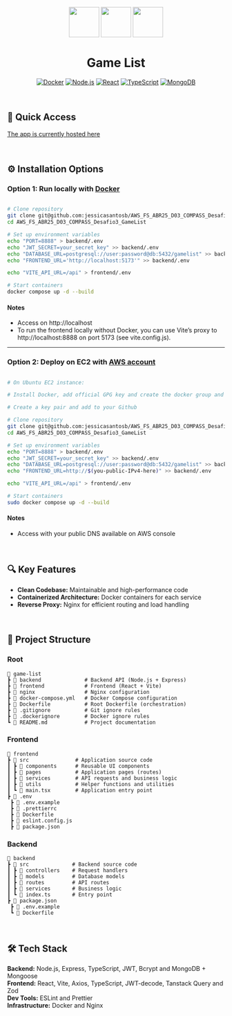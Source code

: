 <p align="center"> 
    <img src="https://img.icons8.com/color/48/docker.png" width="70"/> 
    <img src="https://img.icons8.com/color/48/nginx.png" width="70"/> 
    <img src="https://img.icons8.com/?size=100&id=e6uRfPIDgoXi&format=png&color=000000" width="70"/> 
</p> 

<h1 align="center">Game List</h1>

<p align="center"> <a href="https://www.npmjs.com/package/docker">    
    <img src="https://img.shields.io/badge/Docker-2496ED?style=for-the-badge&logo=docker&logoColor=white" alt="Docker"></a> <a href="https://nodejs.org/">
    <img src="https://img.shields.io/badge/Node.js-339933?style=for-the-badge&logo=node.js&logoColor=white" alt="Node.js"></a> <a href="https://react.dev/">
    <img src="https://img.shields.io/badge/React-61DAFB?style=for-the-badge&logo=react&logoColor=black" alt="React"></a> <a href="https://www.typescriptlang.org/">
    <img src="https://img.shields.io/badge/TypeScript-3178C6?style=for-the-badge&logo=typescript&logoColor=white" alt="TypeScript"></a> <a href="https://www.mongodb.com/">
    <img src="https://img.shields.io/badge/MongoDB-47A248?style=for-the-badge&logo=mongodb&logoColor=white" alt="MongoDB"></a> 
</p>

<br />

## 🚀 Quick Access

[The app is currently hosted here]()

<br/>

## ⚙️ Installation Options

### Option 1: Run locally with [Docker](https://docs.docker.com/get-started/)

```bash

# Clone repository
git clone git@github.com:jessicasantosb/AWS_FS_ABR25_D03_COMPASS_Desafio3_GameList.git
cd AWS_FS_ABR25_D03_COMPASS_Desafio3_GameList

# Set up environment variables
echo "PORT=8888" > backend/.env
echo "JWT_SECRET=your_secret_key" >> backend/.env
echo "DATABASE_URL=postgresql://user:password@db:5432/gamelist" >> backend/.env
echo "FRONTEND_URL='http://localhost:5173'" >> backend/.env

echo "VITE_API_URL=/api" > frontend/.env

# Start containers
docker compose up -d --build

```

#### Notes

- Access on http://localhost
- To run the frontend locally without Docker, you can use Vite’s proxy to http://localhost:8888 on port 5173 (see vite.config.js).

---

### Option 2: Deploy on EC2 with [AWS account](https://aws.amazon.com/)

```bash

# On Ubuntu EC2 instance:

# Install Docker, add official GPG key and create the docker group and add your user

# Create a key pair and add to your Github

# Clone repository
git clone git@github.com:jessicasantosb/AWS_FS_ABR25_D03_COMPASS_Desafio3_GameList.git
cd AWS_FS_ABR25_D03_COMPASS_Desafio3_GameList

# Set up environment variables
echo "PORT=8888" > backend/.env
echo "JWT_SECRET=your_secret_key" >> backend/.env
echo "DATABASE_URL=postgresql://user:password@db:5432/gamelist" >> backend/.env
echo "FRONTEND_URL=http://$(you-public-IPv4-here)" >> backend/.env

echo "VITE_API_URL=/api" > frontend/.env

# Start containers
sudo docker compose up -d --build

```

#### Notes

- Access with your public DNS available on AWS console

<br/>

## 🔍 Key Features

- **Clean Codebase:** Maintainable and high-performance code
- **Containerized Architecture:** Docker containers for each service
- **Reverse Proxy:** Nginx for efficient routing and load handling

<br/>

## 📂 Project Structure

### Root

```
📂 game-list
┣ 📂 backend              # Backend API (Node.js + Express)
┣ 📂 frontend             # Frontend (React + Vite)
┣ 📂 nginx                # Nginx configuration
┣ 📄 docker-compose.yml   # Docker Compose configuration
┣ 📄 Dockerfile           # Root Dockerfile (orchestration)
┣ 📄 .gitignore           # Git ignore rules
┣ 📄 .dockerignore        # Docker ignore rules
┗ 📄 README.md            # Project documentation
```

### Frontend

```
📂 frontend
┣ 📂 src               # Application source code
┃ ┣ 📂 components      # Reusable UI components
┃ ┣ 📂 pages           # Application pages (routes)
┃ ┣ 📂 services        # API requests and business logic
┃ ┣ 📂 utils           # Helper functions and utilities
┃ ┗ 📄 main.tsx        # Application entry point
┣ 📄 .env  
 ┣ 📄 .env.example  
 ┣ 📄 .prettierrc  
 ┣ 📄 Dockerfile  
 ┣ 📄 eslint.config.js  
 ┣ 📄 package.json
```

### Backend

```
📂 backend
┣ 📂 src              # Backend source code
┃ ┣ 📂 controllers    # Request handlers
┃ ┣ 📂 models         # Database models
┃ ┣ 📂 routes         # API routes
┃ ┣ 📂 services       # Business logic
┃ ┗ 📄 index.ts       # Entry point
┣ 📄 package.json  
 ┣ 📄 .env.example  
 ┗ 📄 Dockerfile
```

<br/>

## 🛠 Tech Stack

**Backend:** Node.js, Express, TypeScript, JWT, Bcrypt and MongoDB + Mongoose  
**Frontend:** React, Vite, Axios, TypeScript, JWT-decode, Tanstack Query and Zod  
**Dev Tools:** ESLint and Prettier   
**Infrastructure:** Docker and Nginx  
